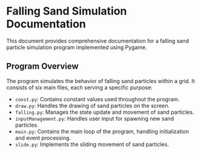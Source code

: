 # Falling Sand Simulation Documentation

This document provides comprehensive documentation for a falling sand particle simulation program implemented using Pygame.

## Program Overview

The program simulates the behavior of falling sand particles within a grid. It consists of six main files, each serving a specific purpose:

- `const.py`: Contains constant values used throughout the program.
- `draw.py`: Handles the drawing of sand particles on the screen.
- `falling.py`: Manages the state update and movement of sand particles.
- `inputManagement.py`: Handles user input for spawning new sand particles.
- `main.py`: Contains the main loop of the program, handling initialization and event processing.
- `slide.py`: Implements the sliding movement of sand particles.
